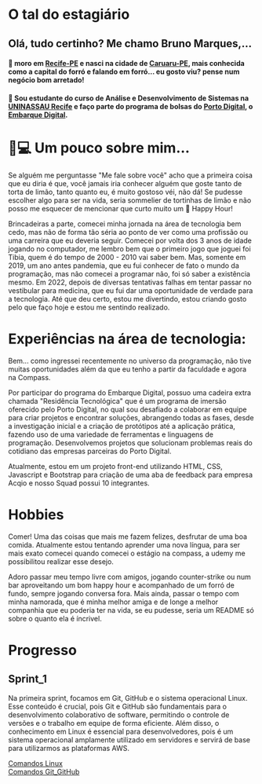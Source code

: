 # O tal do estagiário

## Olá, tudo certinho? Me chamo Bruno Marques,...
 #### 🏡 moro em [Recife-PE](https://www.google.com/maps/place/Recife+-+PE/data=!4m2!3m1!1s0x7ab196f88c446e5:0x3c9ef52922447fd4?sa=X&ved=2ahUKEwink7OM5IyCAxUpq5UCHV9dCWsQ8gF6BAgPEAA&ved=2ahUKEwink7OM5IyCAxUpq5UCHV9dCWsQ8gF6BAgQEAI) e nasci na cidade de [Caruaru-PE](https://www.google.com.br/maps/place/Caruaru+-+PE/@-8.1875272,-36.1809328,11z/data=!3m1!4b1!4m6!3m5!1s0x7a98bbebc94490f:0xdd09062168eb8b2b!8m2!3d-8.1432856!4d-36.0458437!16s%2Fg%2F1ymsh82t8?entry=ttu), mais conhecida como a capital do forró e falando em forró... eu gosto viu? pense num negócio bom arretado!

#### 🏫 Sou estudante do curso de Análise e Desenvolvimento de Sistemas na [UNINASSAU Recife](https://www.uninassau.edu.br/institucional/recife) e faço parte do programa de bolsas do [Porto Digital](https://www.portodigital.org/), o [Embarque Digital](https://portodigital.org/paginas-institucionais/pessoas/formacao?item=Embarque%20Digital#EmbarqueDigital). 

# 🚀💻 Um pouco sobre mim...

  Se alguém me perguntasse "Me fale sobre você" acho que a primeira coisa que eu diria é que, você jamais iria conhecer alguém que goste tanto de torta de limão, tanto quanto eu, é muito gostoso véi, não dá! Se pudesse escolher algo para ser na vida, seria sommelier de tortinhas de limão e não posso me esquecer de mencionar que curto muito um 🍻 Happy Hour! 
  

  Brincadeiras a parte, comecei minha jornada na área de tecnologia bem cedo, mas não de forma tão séria ao ponto de ver como uma profissão ou uma carreira que eu deveria seguir. Comecei por volta dos 3 anos de idade jogando no computador, me lembro bem que o primeiro jogo que joguei foi Tibia, quem é do tempo de 2000 - 2010 vai saber bem. Mas, somente em 2019, um ano antes pandemia, que eu fui conhecer de fato o mundo da programação, mas não comecei a programar não, foi só saber a existência mesmo. Em 2022, depois de diversas tentativas falhas em tentar passar no vestibular para medicina, que eu fui dar uma oportunidade de verdade para a tecnologia. Até que deu certo, estou me divertindo, estou criando gosto pelo que faço hoje e estou me sentindo realizado.

# Experiências na área de tecnologia:

Bem... como ingressei recentemente no universo da programação, não tive muitas oportunidades além da que eu tenho a partir da faculdade e agora na Compass.

Por participar do programa do Embarque Digital, possuo uma cadeira extra chamada "Residência Tecnológica" que é um programa de imersão oferecido pelo Porto Digital, no qual sou desafiado a colaborar em equipe para criar projetos e encontrar soluções, abrangendo todas as fases, desde a investigação inicial e a criação de protótipos até a aplicação prática, fazendo uso de uma variedade de ferramentas e linguagens de programação. Desenvolvemos projetos que solucionam problemas reais do cotidiano das empresas parceiras do Porto Digital.

Atualmente, estou em um projeto front-end utilizando HTML, CSS, Javascript e Bootstrap para criação de uma aba de feedback para empresa Acqio e nosso Squad possui 10 integrantes.

# Hobbies

Comer! Uma das coisas que mais me fazem felizes, desfrutar de uma boa comida. Atualmente estou tentando aprender uma nova língua, para ser mais exato comecei quando comecei o estágio na compass, a udemy me possibilitou realizar esse desejo. 

Adoro passar meu tempo livre com amigos, jogando counter-strike ou num bar aproveitando um bom happy hour e acompanhado de um forró de fundo, sempre jogando conversa fora. Mais ainda, passar o tempo com minha namorada, que é minha melhor amiga e de longe a melhor companhia que eu poderia ter na vida, se eu pudesse, seria um README só sobre o quanto ela é íncrivel.

# Progresso

## Sprint_1

Na primeira sprint, focamos em Git, GitHub e o sistema operacional Linux. Esse conteúdo é crucial, pois Git e GitHub são fundamentais para o desenvolvimento colaborativo de software, permitindo o controle de versões e o trabalho em equipe de forma eficiente. Além disso, o conhecimento em Linux é essencial para desenvolvedores, pois é um sistema operacional amplamente utilizado em servidores e servirá de base para utilizarmos as plataformas AWS.

[Comandos Linux](../pb_compass_bruno/sprint_1/comandoslinux.md)
<br>
[Comandos Git_GitHub](../pb_compass_bruno/sprint_1/comandosgit.md)
